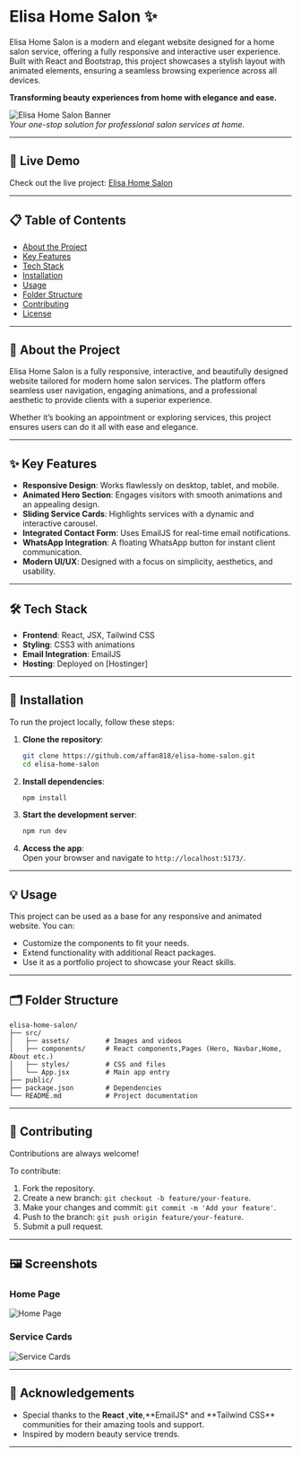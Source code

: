 # Elisa Home Salon ✨

Elisa Home Salon is a modern and elegant website designed for a home salon service, offering a fully responsive and interactive user experience. Built with React and Bootstrap, this project showcases a stylish layout with animated elements, ensuring a seamless browsing experience across all devices.

**Transforming beauty experiences from home with elegance and ease.**

![Elisa Home Salon Banner](https://via.placeholder.com/1200x400)  
_Your one-stop solution for professional salon services at home._

---

## 🚀 **Live Demo**

Check out the live project: [Elisa Home Salon](https://elisahomesalon.com/)

---

## 📋 **Table of Contents**

- [About the Project](#about-the-project)
- [Key Features](#key-features)
- [Tech Stack](#tech-stack)
- [Installation](#installation)
- [Usage](#usage)
- [Folder Structure](#folder-structure)
- [Contributing](#contributing)
- [License](#license)

---

## 📖 **About the Project**

Elisa Home Salon is a fully responsive, interactive, and beautifully designed website tailored for modern home salon services. The platform offers seamless user navigation, engaging animations, and a professional aesthetic to provide clients with a superior experience.

Whether it’s booking an appointment or exploring services, this project ensures users can do it all with ease and elegance.

---

## ✨ **Key Features**

- **Responsive Design**: Works flawlessly on desktop, tablet, and mobile.
- **Animated Hero Section**: Engages visitors with smooth animations and an appealing design.
- **Sliding Service Cards**: Highlights services with a dynamic and interactive carousel.
- **Integrated Contact Form**: Uses EmailJS for real-time email notifications.
- **WhatsApp Integration**: A floating WhatsApp button for instant client communication.
- **Modern UI/UX**: Designed with a focus on simplicity, aesthetics, and usability.

---

## 🛠️ **Tech Stack**

- **Frontend**: React, JSX, Tailwind CSS
- **Styling**: CSS3 with animations
- **Email Integration**: EmailJS
- **Hosting**: Deployed on [Hostinger]

---

## 🧰 **Installation**

To run the project locally, follow these steps:

1. **Clone the repository**:

   ```bash
   git clone https://github.com/affan818/elisa-home-salon.git
   cd elisa-home-salon
   ```

2. **Install dependencies**:

   ```bash
   npm install
   ```

3. **Start the development server**:

   ```bash
   npm run dev
   ```

4. **Access the app**:  
   Open your browser and navigate to `http://localhost:5173/`.

---

## 💡 **Usage**

This project can be used as a base for any responsive and animated website. You can:

- Customize the components to fit your needs.
- Extend functionality with additional React packages.
- Use it as a portfolio project to showcase your React skills.

---

## 🗂️ **Folder Structure**

```
elisa-home-salon/
├── src/
│   ├── assets/         # Images and videos
│   ├── components/     # React components,Pages (Hero, Navbar,Home, About etc.)
│   ├── styles/         # CSS and files
│   └── App.jsx         # Main app entry
├── public/
├── package.json        # Dependencies
└── README.md           # Project documentation
```

---

## 🤝 **Contributing**

Contributions are always welcome!

To contribute:

1. Fork the repository.
2. Create a new branch: `git checkout -b feature/your-feature`.
3. Make your changes and commit: `git commit -m 'Add your feature'`.
4. Push to the branch: `git push origin feature/your-feature`.
5. Submit a pull request.

---

## 🖼️ **Screenshots**

### Home Page

![Home Page](https://via.placeholder.com/800x400)

### Service Cards

![Service Cards](https://via.placeholder.com/800x400)

---

## 🌟 **Acknowledgements**

- Special thanks to the **React** ,**vite**,**EmailJS\* and **Tailwind CSS\*\* communities for their amazing tools and support.
- Inspired by modern beauty service trends.

---
